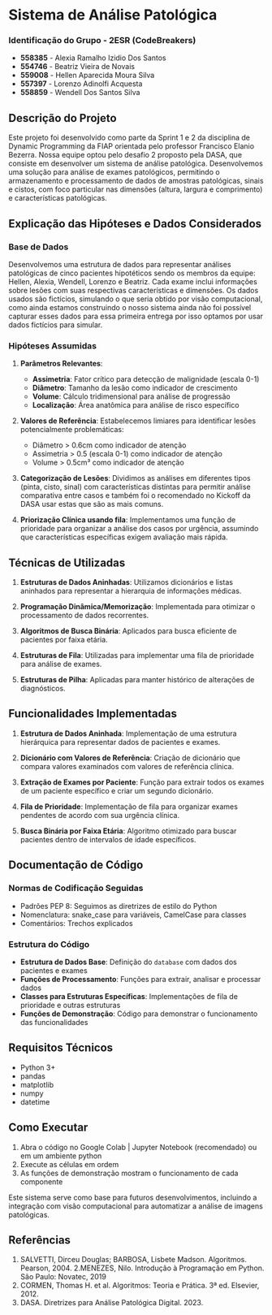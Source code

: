 # Sistema de Análise Patológica 

### Identificação do Grupo - 2ESR (CodeBreakers)
- **558385** - Alexia Ramalho Izidio Dos Santos
- **554746** - Beatriz Vieira de Novais
- **559008** - Hellen Aparecida Moura Silva
- **557397** - Lorenzo Adinolfi Acquesta
- **558859** - Wendell Dos Santos Silva

## Descrição do Projeto

Este projeto foi desenvolvido como parte da Sprint 1 e 2 da disciplina de Dynamic Programming da FIAP orientada pelo professor Francisco Elanio Bezerra. Nossa equipe optou pelo desafio 2 proposto pela DASA, que consiste em desenvolver um sistema de análise patológica.
Desenvolvemos uma solução para análise de exames patológicos, permitindo o armazenamento e processamento de dados de amostras patológicas, sinais e cistos, com foco particular nas dimensões (altura, largura e comprimento) e características patológicas.

## Explicação das Hipóteses e Dados Considerados

### Base de Dados
Desenvolvemos uma estrutura de dados para representar análises patológicas de cinco pacientes hipotéticos sendo os membros da equipe: Hellen, Alexia, Wendell, Lorenzo e Beatriz. Cada exame inclui informações sobre lesões com suas respectivas características e dimensões. Os dados usados são fictícios, simulando o que seria obtido por visão computacional, como ainda estamos construindo o nosso sistema ainda não foi possível capturar esses dados para essa primeira entrega por isso optamos por usar dados fictícios para simular.


### Hipóteses Assumidas
1. **Parâmetros Relevantes**:
   - **Assimetria**: Fator crítico para detecção de malignidade (escala 0-1)
   - **Diâmetro**: Tamanho da lesão como indicador de crescimento
   - **Volume**: Cálculo tridimensional para análise de progressão  
   - **Localização**: Área anatômica para análise de risco específico

3. **Valores de Referência**: Estabelecemos limiares para identificar lesões potencialmente problemáticas:
   - Diâmetro > 0.6cm como indicador de atenção
   - Assimetria > 0.5 (escala 0-1) como indicador de atenção
   - Volume > 0.5cm³ como indicador de atenção

4. **Categorização de Lesões**: Dividimos as análises em diferentes tipos (pinta, cisto, sinal) com características distintas para permitir análise comparativa entre casos e também foi o recomendado no Kickoff da DASA usar estas que são as mais comuns.

5. **Priorização Clínica usando fila**: Implementamos uma função de prioridade para organizar a análise dos casos por urgência, assumindo que características específicas exigem avaliação mais rápida.

## Técnicas de Utilizadas

1. **Estruturas de Dados Aninhadas**: Utilizamos dicionários e listas aninhados para representar a hierarquia de informações médicas.

2. **Programação Dinâmica/Memorização**: Implementada para otimizar o processamento de dados recorrentes.

3. **Algoritmos de Busca Binária**: Aplicados para busca eficiente de pacientes por faixa etária.

4. **Estruturas de Fila**: Utilizadas para implementar uma fila de prioridade para análise de exames.

5. **Estruturas de Pilha**: Aplicadas para manter histórico de alterações de diagnósticos.

## Funcionalidades Implementadas

1. **Estrutura de Dados Aninhada**: Implementação de uma estrutura hierárquica para representar dados de pacientes e exames.

2. **Dicionário com Valores de Referência**: Criação de dicionário que compara valores examinados com valores de referência clínica.

3. **Extração de Exames por Paciente**: Função para extrair todos os exames de um paciente específico e criar um segundo dicionário.

4. **Fila de Prioridade**: Implementação de fila para organizar exames pendentes de acordo com sua urgência clínica.

5. **Busca Binária por Faixa Etária**: Algoritmo otimizado para buscar pacientes dentro de intervalos de idade específicos.

## Documentação de Código

### Normas de Codificação Seguidas
- Padrões PEP 8: Seguimos as diretrizes de estilo do Python
- Nomenclatura: snake_case para variáveis, CamelCase para classes
- Comentários: Trechos explicados

### Estrutura do Código
- **Estrutura de Dados Base**: Definição do `database` com dados dos pacientes e exames
- **Funções de Processamento**: Funções para extrair, analisar e processar dados
- **Classes para Estruturas Específicas**: Implementações de fila de prioridade e outras estruturas
- **Funções de Demonstração**: Código para demonstrar o funcionamento das funcionalidades

## Requisitos Técnicos

- Python 3+
- pandas
- matplotlib
- numpy
- datetime

## Como Executar

1. Abra o código no Google Colab | Jupyter Notebook (recomendado) ou em um ambiente python
2. Execute as células em ordem
3. As funções de demonstração mostram o funcionamento de cada componente


Este sistema serve como base para futuros desenvolvimentos, incluindo a integração com visão computacional para automatizar a análise de imagens patológicas.

## Referências
1.  SALVETTI, Dirceu Douglas; BARBOSA, Lisbete Madson. Algoritmos. Pearson, 2004.
2.MENEZES, Nilo. Introdução à Programação em Python. São Paulo: Novatec, 2019 
3. CORMEN, Thomas H. et al. Algoritmos: Teoria e Prática. 3ª ed. Elsevier, 2012.
4.  DASA. Diretrizes para Análise Patológica Digital. 2023.

